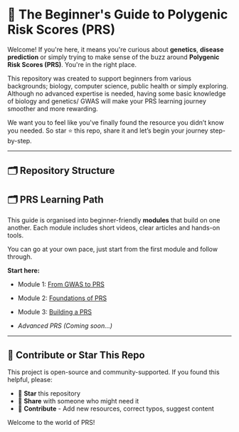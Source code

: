 # 🌟 The Beginner's Guide to Polygenic Risk Scores (PRS)

Welcome! If you're here, it means you're curious about **genetics**, **disease prediction** or simply trying to make sense of the buzz around **Polygenic Risk Scores (PRS)**. You're in the right place.

This repository was created to support beginners from various backgrounds; biology, computer science, public health or simply exploring. Although no advanced expertise is needed, having some basic knowledge of biology and genetics/ GWAS will make your PRS learning journey smoother and more rewarding.

We want you to feel like you've finally found the resource you didn’t know you needed. So star ⭐ this repo, share it and let’s begin your journey step-by-step.

---

## 🗂️ Repository Structure

## 🗂️ PRS Learning Path

This guide is organised into beginner-friendly **modules** that build on one another. Each module includes short videos, clear articles and hands-on tools.

You can go at your own pace, just start from the first module and follow through.

**Start here:**

- Module 1: [From GWAS to PRS](https://github.com/Omabekee/Learn-Polygenic-Risk-Scores/blob/main/learn_prs_beginner_guide.md#-module-1-from-gwas-to-prs)

- Module 2: [Foundations of PRS](https://github.com/Omabekee/Learn-Polygenic-Risk-Scores/blob/main/learn_prs_beginner_guide.md#-module-2-foundations-of-prs)

- Module 3: [Building a PRS](https://github.com/Omabekee/Learn-Polygenic-Risk-Scores/blob/main/learn_prs_beginner_guide.md#-module-3-building-a-prs)

- _Advanced PRS (Coming soon...)_
---

## 🙌 Contribute or Star This Repo

This project is open-source and community-supported. If you found this helpful, please:

* 🌟 **Star** this repository
* 🔄 **Share** with someone who might need it
* 🧠 **Contribute** - Add new resources, correct typos, suggest content

Welcome to the world of PRS!